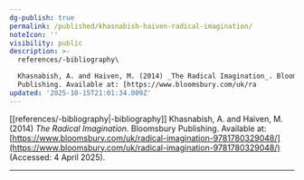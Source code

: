 ```yaml
---
dg-publish: true
permalink: /published/khasnabish-haiven-radical-imagination/
noteIcon: ''
visibility: public
description: >-
  references/-bibliography\

  Khasnabish, A. and Haiven, M. (2014) _The Radical Imagination_. Bloomsbury
  Publishing. Available at: [https://www.bloomsbury.com/uk/ra
updated: '2025-10-15T21:01:34.009Z'
---
```


[[references/-bibliography\|-bibliography]]
Khasnabish, A. and Haiven, M. (2014) _The Radical Imagination_. Bloomsbury Publishing. Available at: [https://www.bloomsbury.com/uk/radical-imagination-9781780329048/](https://www.bloomsbury.com/uk/radical-imagination-9781780329048/) (Accessed: 4 April 2025).

---
